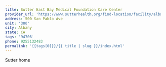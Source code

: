 ```yaml
---
title: Sutter East Bay Medical Foundation Care Center
provider_url: 'https://www.sutterhealth.org/find-location/facility/albany-care-center'
address: 500 San Pablo Ave
unit: '300'
city: Albany
state: CA
tags: '94706'
phone: 9255132483
permalink: '{{tags[0]}}/{{ title | slug }}/index.html'
---
```

Sutter home